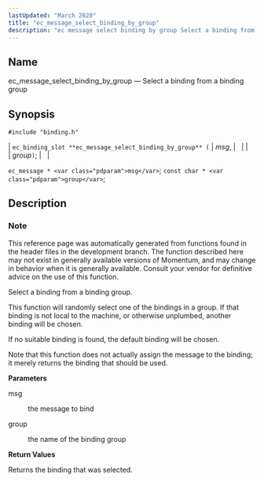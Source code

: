 ```yaml
---
lastUpdated: "March 2020"
title: "ec_message_select_binding_by_group"
description: "ec message select binding by group Select a binding from a binding group ec binding slot ec message select binding by group msg group ec message msg const char group This reference page was automatically generated from functions found in the header files in the development branch The function described..."
---
```


<a name="apis.ec_message_select_binding_by_group"></a> 
## Name

ec_message_select_binding_by_group — Select a binding from a binding group

## Synopsis

`#include "binding.h"`

| `ec_binding_slot **ec_message_select_binding_by_group** (` | <var class="pdparam">msg</var>, |   |
|   | <var class="pdparam">group</var>`)`; |   |

`ec_message * <var class="pdparam">msg</var>`;
`const char * <var class="pdparam">group</var>`;<a name="idp56969040"></a> 
## Description

### Note

This reference page was automatically generated from functions found in the header files in the development branch. The function described here may not exist in generally available versions of Momentum, and may change in behavior when it is generally available. Consult your vendor for definitive advice on the use of this function.

Select a binding from a binding group.

This function will randomly select one of the bindings in a group. If that binding is not local to the machine, or otherwise unplumbed, another binding will be chosen.

If no suitable binding is found, the default binding will be chosen.

Note that this function does not actually assign the message to the binding; it merely returns the binding that should be used.

**<a name="idp56973616"></a> Parameters**

<dl class="variablelist">

<dt>msg</dt>

<dd>

the message to bind

</dd>

<dt>group</dt>

<dd>

the name of the binding group

</dd>

</dl>

**<a name="idp56978176"></a> Return Values**

Returns the binding that was selected.